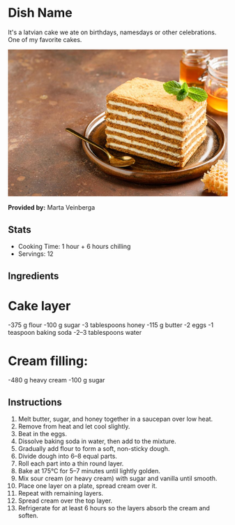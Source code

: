 # Dish Name
It's a latvian cake we ate on birthdays, namesdays or other celebrations.
One of my favorite cakes.

![HoneyCake](../img/HoneyCake.jpg)

**Provided by:** Marta Veinberga

## Stats
- Cooking Time: 1 hour + 6 hours chilling
- Servings: 12

## Ingredients
# Cake layer
-375 g flour
-100 g sugar
-3 tablespoons honey
-115 g butter
-2 eggs
-1 teaspoon baking soda
-2–3 tablespoons water

# Cream filling:
-480 g heavy cream
-100 g sugar

## Instructions
1. Melt butter, sugar, and honey together in a saucepan over low heat.
2. Remove from heat and let cool slightly.
3. Beat in the eggs.
4. Dissolve baking soda in water, then add to the mixture.
5. Gradually add flour to form a soft, non-sticky dough.
6. Divide dough into 6–8 equal parts.
7. Roll each part into a thin round layer.
8. Bake at 175°C for 5–7 minutes until lightly golden.
9. Mix sour cream (or heavy cream) with sugar and vanilla until smooth.
10. Place one layer on a plate, spread cream over it.
11. Repeat with remaining layers.
12. Spread cream over the top layer.
13. Refrigerate for at least 6 hours so the layers absorb the cream and soften.